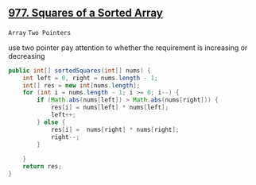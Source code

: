 [977. Squares of a Sorted Array](https://leetcode.com/problems/squares-of-a-sorted-array)
---

`Array` `Two Pointers`

use two pointer
pay attention to whether the requirement is increasing or decreasing

```java
public int[] sortedSquares(int[] nums) {
    int left = 0, right = nums.length - 1;
    int[] res = new int[nums.length];
    for (int i = nums.length - 1; i >= 0; i--) {
        if (Math.abs(nums[left]) > Math.abs(nums[right])) {
            res[i] = nums[left] * nums[left];
            left++;
        } else {
            res[i] =  nums[right] * nums[right];
            right--;
        }
        
    }
    return res;
}
```
